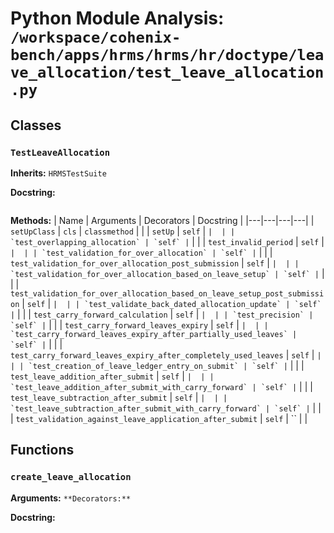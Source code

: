 # Python Module Analysis: `/workspace/cohenix-bench/apps/hrms/hrms/hr/doctype/leave_allocation/test_leave_allocation.py`

## Classes

### `TestLeaveAllocation`
**Inherits:** `HRMSTestSuite`


**Docstring:**
```

```

**Methods:**
| Name | Arguments | Decorators | Docstring |
|---|---|---|---|
| `setUpClass` | `cls` | `classmethod` |  |
| `setUp` | `self` | `` |  |
| `test_overlapping_allocation` | `self` | `` |  |
| `test_invalid_period` | `self` | `` |  |
| `test_validation_for_over_allocation` | `self` | `` |  |
| `test_validation_for_over_allocation_post_submission` | `self` | `` |  |
| `test_validation_for_over_allocation_based_on_leave_setup` | `self` | `` |  |
| `test_validation_for_over_allocation_based_on_leave_setup_post_submission` | `self` | `` |  |
| `test_validate_back_dated_allocation_update` | `self` | `` |  |
| `test_carry_forward_calculation` | `self` | `` |  |
| `test_precision` | `self` | `` |  |
| `test_carry_forward_leaves_expiry` | `self` | `` |  |
| `test_carry_forward_leaves_expiry_after_partially_used_leaves` | `self` | `` |  |
| `test_carry_forward_leaves_expiry_after_completely_used_leaves` | `self` | `` |  |
| `test_creation_of_leave_ledger_entry_on_submit` | `self` | `` |  |
| `test_leave_addition_after_submit` | `self` | `` |  |
| `test_leave_addition_after_submit_with_carry_forward` | `self` | `` |  |
| `test_leave_subtraction_after_submit` | `self` | `` |  |
| `test_leave_subtraction_after_submit_with_carry_forward` | `self` | `` |  |
| `test_validation_against_leave_application_after_submit` | `self` | `` |  |





## Functions

### `create_leave_allocation`
**Arguments:** ``
**Decorators:** ``

**Docstring:**
```

```

